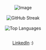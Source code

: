 <div style="display: flex; flex-direction: column; align-items: center; text-align: center;">

  <picture>
    <source media="(prefers-color-scheme: dark)" srcset="https://github.com/user-attachments/assets/ea39d8b8-7d5a-406f-8e07-084c1fc8574c">
    <source media="(prefers-color-scheme: light)" srcset="https://github.com/user-attachments/assets/21a3d0d3-fb1f-475b-a2bf-3df5722bb667">
    <img src="https://github.com/user-attachments/assets/21a3d0d3-fb1f-475b-a2bf-3df5722bb667" alt="Image" />
  </picture>

  <br/>

  <picture>
    <source media="(prefers-color-scheme: dark)" srcset="https://github-readme-streak-stats.herokuapp.com?user=naman-sonawane&theme=ocean-gradient&hide_border=true&border_radius=10&background=45%2C000000%2C3B3B3B&fire=17EB60&dates=17EB60">
    <source media="(prefers-color-scheme: light)" srcset="https://github-readme-streak-stats.herokuapp.com?user=naman-sonawane&theme=graywhite&hide_border=true&border_radius=10&background=45%2CFFFFFF%2CECECEC&fire=17EB60&dates=17EB60">
    <img src="https://github-readme-streak-stats.herokuapp.com?user=naman-sonawane&theme=graywhite&hide_border=true&border_radius=10&background=45%2CFFFFFF%2CECECEC&fire=17EB60&dates=17EB60" alt="GitHub Streak" />
  </picture>

  <br/>

  <picture>
    <source media="(prefers-color-scheme: dark)" srcset="https://github-readme-stats.vercel.app/api/top-langs/?username=naman-sonawane&layout=compact&theme=dark&hide_border=true&size_weight=0.5&count_weight=0.5&bg_color=2b2b2b&card_width=495">
    <source media="(prefers-color-scheme: light)" srcset="https://github-readme-stats.vercel.app/api/top-langs/?username=naman-sonawane&layout=compact&theme=default&hide_border=true&size_weight=0.5&count_weight=0.5&card_width=495">
    <img src="https://github-readme-stats.vercel.app/api/top-langs/?username=naman-sonawane&layout=compact&hide_border=true&size_weight=0.5&count_weight=0.5&card_width=495" alt="Top Languages">
  </picture>

  <br/>

  <p><a href="https://www.linkedin.com/in/naman-sonawane/">LinkedIn</a> :)</p>

</div>
